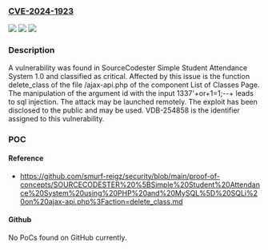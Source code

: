### [CVE-2024-1923](https://cve.mitre.org/cgi-bin/cvename.cgi?name=CVE-2024-1923)
![](https://img.shields.io/static/v1?label=Product&message=Simple%20Student%20Attendance%20System&color=blue)
![](https://img.shields.io/static/v1?label=Version&message=%3D%201.0%20&color=brighgreen)
![](https://img.shields.io/static/v1?label=Vulnerability&message=CWE-89%20SQL%20Injection&color=brighgreen)

### Description

A vulnerability was found in SourceCodester Simple Student Attendance System 1.0 and classified as critical. Affected by this issue is the function delete_class of the file /ajax-api.php of the component List of Classes Page. The manipulation of the argument id with the input 1337'+or+1=1;--+ leads to sql injection. The attack may be launched remotely. The exploit has been disclosed to the public and may be used. VDB-254858 is the identifier assigned to this vulnerability.

### POC

#### Reference
- https://github.com/smurf-reigz/security/blob/main/proof-of-concepts/SOURCECODESTER%20%5BSimple%20Student%20Attendance%20System%20using%20PHP%20and%20MySQL%5D%20SQLi%20on%20ajax-api.php%3Faction=delete_class.md

#### Github
No PoCs found on GitHub currently.

